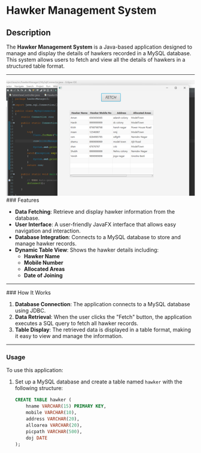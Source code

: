 # Hawker Management System

## Description

The **Hawker Management System** is a Java-based application designed to manage and 
display the details of hawkers recorded in a MySQL database. This system allows users
 to fetch and view all the details of hawkers in a structured table format. 
<hr>
<img src="assets/Fetch-hawker.png" alt="Paper" width="850"/>
### Features

- **Data Fetching**: Retrieve and display hawker information from the database.
- **User Interface**: A user-friendly JavaFX interface that allows easy navigation
 and interaction.
- **Database Integration**: Connects to a MySQL database to store and manage hawker records.
- **Dynamic Table View**: Shows the hawker details including:
  - **Hawker Name**
  - **Mobile Number**
  - **Allocated Areas**
  - **Date of Joining**
<hr>
### How It Works

1. **Database Connection**: The application connects to a MySQL database using JDBC.
2. **Data Retrieval**: When the user clicks the "Fetch" button, the application executes a SQL query to fetch all hawker records.
3. **Table Display**: The retrieved data is displayed in a table format, making it easy to view and manage the information.
<hr>

### Usage

To use this application:

1. Set up a MySQL database and create a table named `hawker` with the following structure:
   ```sql
   CREATE TABLE hawker (
       hname VARCHAR(15) PRIMARY KEY,
       mobile VARCHAR(10),
       address VARCHAR(20),
       alloarea VARCHAR(20),
       picpath VARCHAR(500),
       doj DATE
   );
